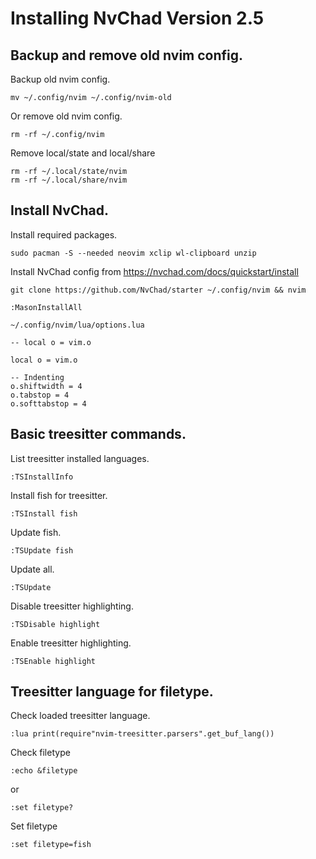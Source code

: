 # Installing NvChad Version 2.5
## Backup and remove old nvim config.
Backup old nvim config.
```
mv ~/.config/nvim ~/.config/nvim-old
```
Or remove old nvim config.
```
rm -rf ~/.config/nvim
```
Remove local/state and local/share
```
rm -rf ~/.local/state/nvim
rm -rf ~/.local/share/nvim
```
## Install NvChad.
Install required packages.
```
sudo pacman -S --needed neovim xclip wl-clipboard unzip
```
Install NvChad config from https://nvchad.com/docs/quickstart/install
```
git clone https://github.com/NvChad/starter ~/.config/nvim && nvim
```

`:MasonInstallAll`


`~/.config/nvim/lua/options.lua`
```
-- local o = vim.o
```
```
local o = vim.o

-- Indenting
o.shiftwidth = 4
o.tabstop = 4
o.softtabstop = 4

```
## Basic treesitter commands.
List treesitter installed languages.
```
:TSInstallInfo
```
Install fish for treesitter.
```
:TSInstall fish
```
Update fish.
```
:TSUpdate fish
```
Update all.
```
:TSUpdate
```
Disable treesitter highlighting.
```
:TSDisable highlight
```
Enable treesitter highlighting.
```
:TSEnable highlight
```
## Treesitter language for filetype.
Check loaded treesitter language.
```
:lua print(require"nvim-treesitter.parsers".get_buf_lang())
```
Check filetype
```
:echo &filetype
```
or
```
:set filetype?
```
Set filetype
```
:set filetype=fish
```

